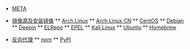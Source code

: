 * [META](/)
* [镜像源及安装镜像](/mirror/)
** [Arch Linux](/mirror/archlinux-mirror-howto)
** [Arch Linux CN](/mirror/archlinuxcn-mirror-howto)
** [CentOS](/mirror/centos-mirror-howto)
** [Debian](/mirror/debian-mirror-howto)
** [Deepin](/mirror/deepin-mirror-howto)
** [ELRepo](/mirror/elrepo-mirror-howto)
** [EPEL](/mirror/epel-mirror-howto)
** [Kali Linux](/mirror/kali-mirror-howto)
** [Ubuntu](/mirror/ubuntu-mirror-howto)
** [Homebrew](/mirror/homebrew-mirror-howto)

* [反向代理](/proxy/)
** [npm](/proxy/npm-mirror-howto)
** [PyPI](/proxy/pypi-mirror-howto)

